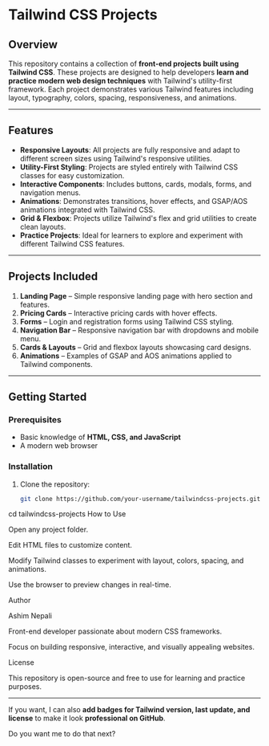 # Tailwind CSS Projects

## Overview
This repository contains a collection of **front-end projects built using Tailwind CSS**. These projects are designed to help developers **learn and practice modern web design techniques** with Tailwind's utility-first framework. Each project demonstrates various Tailwind features including layout, typography, colors, spacing, responsiveness, and animations.

---

## Features
- **Responsive Layouts**: All projects are fully responsive and adapt to different screen sizes using Tailwind's responsive utilities.
- **Utility-First Styling**: Projects are styled entirely with Tailwind CSS classes for easy customization.
- **Interactive Components**: Includes buttons, cards, modals, forms, and navigation menus.
- **Animations**: Demonstrates transitions, hover effects, and GSAP/AOS animations integrated with Tailwind CSS.
- **Grid & Flexbox**: Projects utilize Tailwind's flex and grid utilities to create clean layouts.
- **Practice Projects**: Ideal for learners to explore and experiment with different Tailwind CSS features.

---

## Projects Included
1. **Landing Page** – Simple responsive landing page with hero section and features.
2. **Pricing Cards** – Interactive pricing cards with hover effects.
3. **Forms** – Login and registration forms using Tailwind CSS styling.
4. **Navigation Bar** – Responsive navigation bar with dropdowns and mobile menu.
5. **Cards & Layouts** – Grid and flexbox layouts showcasing card designs.
6. **Animations** – Examples of GSAP and AOS animations applied to Tailwind components.

---

## Getting Started
### Prerequisites
- Basic knowledge of **HTML, CSS, and JavaScript**
- A modern web browser

### Installation
1. Clone the repository:
   ```bash
   git clone https://github.com/your-username/tailwindcss-projects.git
cd tailwindcss-projects
How to Use

Open any project folder.

Edit HTML files to customize content.

Modify Tailwind classes to experiment with layout, colors, spacing, and animations.

Use the browser to preview changes in real-time.

Author

Ashim Nepali

Front-end developer passionate about modern CSS frameworks.

Focus on building responsive, interactive, and visually appealing websites.

License

This repository is open-source and free to use for learning and practice purposes.


---

If you want, I can also **add badges for Tailwind version, last update, and license** to make it look **professional on GitHub**.  

Do you want me to do that next?
